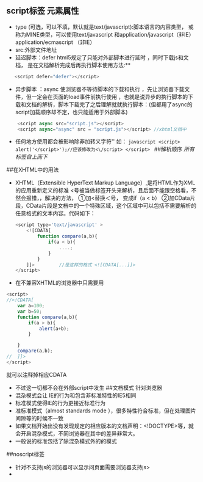 ## script标签 元素属性
- type (可选，可以不填，默认就是text/javascript):脚本语言的内容类型，
    或称为MINE类型，可以使用text/javascript 和application/javascript（非IE）application/ecmascript （非IE）
- src:外部文件地址
- 延迟脚本：defer  html5规定了只能对外部脚本进行延时 ，同时下载js和文档， 是在文档解析完成后再执行脚本使用方法:**
 ```javascript
    <script defer="defer"></script>
 ```
- 异步脚本 ：async 使浏览器不等待脚本的下载和执行 ，先让浏览器下载文件，但一定会在页面的load事件前执行使用 ，也就是说异步的执行脚本的下载和文档的解析，脚本下载完了之后理解就就执行脚本：(但都用了async的script加载顺序却不定，也只能适用于外部脚本)
```javascript
    <script async src="script.js"></script>
    <script async="async" src = "script.js"></script> //xhtml文档中
```
- 任何地方使用</script>都会被影响除非加转义字符'\'
        如：
        ```javascript
            <script>
            alert('</script>');//应该修改为<\/script>
            </script>
        ```
##解析顺序
*所有标签自上而下*

##在XHTML中的用法
- XHTML（Extensible HyperText Markup Language）,是将HTML作为XML的应用重新定义的标准
<号被当做标签开头来解析，且后面不能跟空格看，不然会报错，，解决的方法，
    ①加&lt;替换＜号， 变成if（a &lt; b）
    ②加CData片段，CData片段是文档中的一个特殊区域，这个区域中可以包括不需要解析的任意格式的文本内容。代码如下：
    ```javascript
    <script type='text/javascript' >
        <![CDATA[
            function compare(a,b){
                if(a < b){
                    ....;
                }
            }
        ]]>         //是这样的格式 <![CDATA[...]]>
    </script>
    ```
- 在不兼容XHTML的浏览器中只需要用
``` javascript
<script>
//<!CDATA[
    var a=100;
    var b=50;
    function compare(a,b){
        if(a > b){
            alert(a+b);
        }

    }
    compare(a,b);
//  ]]>
</script>
```
就可以注释掉相应CDATA
- 不过这一切都不会在外部script中发生
##文档模式
针对浏览器
- 混杂模式会让 IE的行为和包含非标准特性的IE5相同
- 标准模式使得IE的行为更接近标准行为
- 准标准模式（almost standards mode ），很多特性符合标准，但在处理图片间隙等的时候不一致
- 如果文档开始出没有发现规定的相应版本的文档声明：<!DOCTYPE>等，就会开启混杂模式，不同浏览器在其中的差异非常大。
- 一般说的标准包括了除混杂模式外的的模式

##noscript标签
- 针对不支持js的浏览器可以显示<noscript>问页面需要浏览器支持js</noscript>>
- 